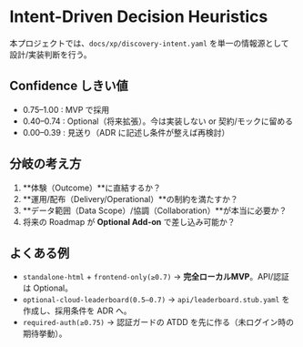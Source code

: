 # Intent-Driven Decision Heuristics

本プロジェクトでは、`docs/xp/discovery-intent.yaml` を単一の情報源として設計/実装判断を行う。

## Confidence しきい値

- 0.75–1.00 : MVP で採用
- 0.40–0.74 : Optional（将来拡張）。今は実装しない or 契約/モックに留める
- 0.00–0.39 : 見送り（ADR に記述し条件が整えば再検討）

## 分岐の考え方

1. **体験（Outcome）**に直結するか？
2. **運用/配布（Delivery/Operational）**の制約を満たすか？
3. **データ範囲（Data Scope）/協調（Collaboration）**が本当に必要か？
4. 将来の Roadmap が **Optional Add-on** で差し込み可能か？

## よくある例

- `standalone-html` + `frontend-only(≥0.7)` → **完全ローカルMVP**。API/認証は Optional。
- `optional-cloud-leaderboard(0.5–0.7)` → `api/leaderboard.stub.yaml`
  を作成し、採用条件を ADR へ。
- `required-auth(≥0.75)` → 認証ガードの ATDD を先に作る（未ログイン時の期待挙動）。
